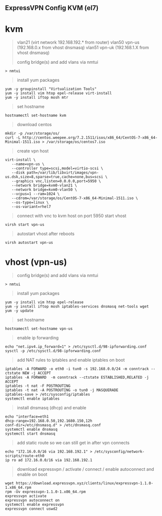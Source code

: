 
ExpressVPN Config KVM (el7)
-----

# kvm

>
> vlan21 (virt network 192.168.192.* from router)
> vlan50 vpn-us (192.168.0.x from vhost dnsmasq)
> vlan51 vpn-uk (192.168.1.X from vhost dnsmasq)
>
> config bridge(s) and add vlans via nmtui
>
```
> nmtui
```
>
> install yum packages
>
```
yum -y groupinstall "Virtualization Tools"
yum -y install vim htop epel-release virt-install
yum -y install iftop mosh mtr
```
>
> set hostname
>
```
hostnamectl set-hostname kvm
```
>
> download centos
>
```
mkdir -p /var/storage/os/
curl -L http://centos.weepee.org/7.2.1511/isos/x86_64/CentOS-7-x86_64-Minimal-1511.iso > /var/storage/os/centos7.iso
```
>
> create vpn host
>
```
virt-install \
   --name=vpn-us \
   --controller type=scsi,model=virtio-scsi \
   --disk path=/var/lib/libvirt/images/vpn-us.dsk,size=8,sparse=true,cache=none,bus=scsi \
   --graphics vnc,listen=0.0.0.0,port=5950 \
   --network bridge=kvm0-vlan21 \
   --network bridge=kvm0-vlan50 \
   --vcpus=1 --ram=1024 \
   --cdrom=/var/storage/os/CentOS-7-x86_64-Minimal-1511.iso \
   --os-type=linux \
   --os-variant=rhel7
```
> connect with vnc to kvm host on port 5950
> start vhost
```
virsh start vpn-us
```
> autostart vhost after reboots
```
virsh autostart vpn-us
```

# vhost (vpn-us)
> config bridge(s) and add vlans via nmtui
>
```
> nmtui
```
>
> install yum packages
>
```
yum -y install vim htop epel-release 
yum -y install iftop mosh iptables-services dnsmasq net-tools wget
yum -y update
```
>
> set hostname
>
```
hostnamectl set-hostname vpn-us
```
>
> enable ip forwarding
>
```
echo "net.ipv4.ip_forward=1" > /etc/sysctl.d/98-ipforwarding.conf
sysctl -p /etc/sysctl.d/98-ipforwarding.conf
```
>
> add NAT rules to iptables and enable iptables on boot
>
```
iptables -A FORWARD -o eth0 -i tun0 -s 192.168.0.0/24 -m conntrack --ctstate NEW -j ACCEPT
iptables -A FORWARD  -m conntrack --ctstate ESTABLISHED,RELATED -j ACCEPT
iptables -t nat -F POSTROUTING
iptables -t nat -A POSTROUTING -o tun0 -j MASQUERADE
iptables-save > /etc/sysconfig/iptables
systemctl enable iptables
```
>
> install dnsmasq (dhcp) and enable
>
```
echo "interface=eth1
dhcp-range=192.168.0.50,192.1680.150,12h
conf-dir=/etc/dnsmasq.d" > /etc/dnsmasq.conf
systemctl enable dnsmasq
systemctl start dnsmasq
```
>
>  add static route so we can still get in after vpn connects
>  
```
echo "172.16.0.0/16 via 192.168.192.1" > /etc/sysconfig/network-scripts/route-eth0
ip ro ad 172.16.0.0/16 via 192.168.192.1
```
>
>download expressvpn / activate / connect / enable autoconnect and enable on boot
>
```
wget https://download.expressvpn.xyz/clients/linux/expressvpn-1.1.0-1.x86_64.rpm
rpm -Uv expressvpn-1.1.0-1.x86_64.rpm
expressvpn activate
expressvpn autoconnect on
systemctl enable expressvpn
expressvpn connect uswd2
```

